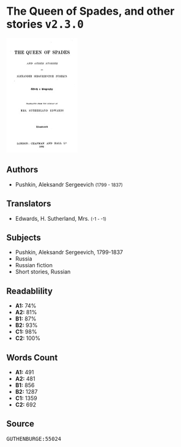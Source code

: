 # The Queen of Spades, and other stories <kbd>v2.3.0</kbd>

![](./cover.medium.jpg "")

## Authors


 - Pushkin, Aleksandr Sergeevich <small>(1799 - 1837)</small>

## Translators


 - Edwards, H. Sutherland, Mrs. <small>(-1 - -1)</small>

## Subjects


 - Pushkin, Aleksandr Sergeevich, 1799-1837
 - Russia
 - Russian fiction
 - Short stories, Russian

## Readablility


 - **A1:** 74%
 - **A2:** 81%
 - **B1:** 87%
 - **B2:** 93%
 - **C1:** 98%
 - **C2:** 100%

## Words Count


 - **A1:** 491
 - **A2:** 481
 - **B1:** 856
 - **B2:** 1287
 - **C1:** 1359
 - **C2:** 692

## Source


<kbd>GUTHENBURGE:55024</kbd>
